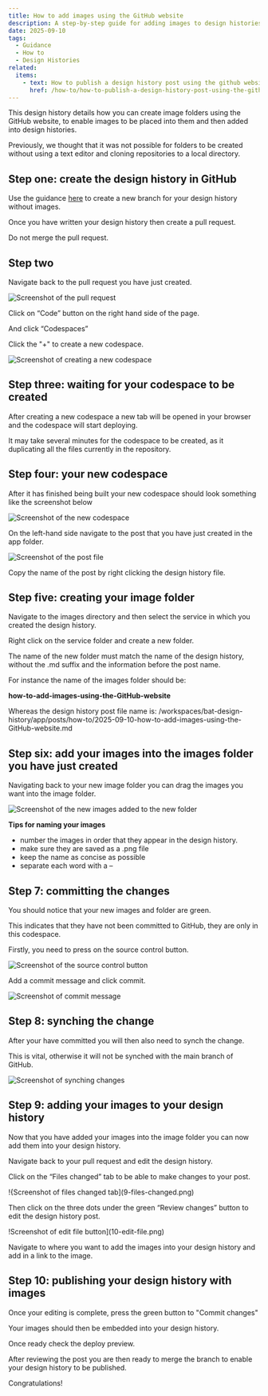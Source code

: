 ```yaml
---
title: How to add images using the GitHub website
description: A step-by-step guide for adding images to design histories using the GitHub website
date: 2025-09-10
tags:
  - Guidance
  - How to
  - Design Histories
related:
  items:
    - text: How to publish a design history post using the github website
      href: /how-to/how-to-publish-a-design-history-post-using-the-github-website/
---
```


This design history details how you can create image folders using the GitHub website, to enable images to be placed into them and then added into design histories.

Previously, we thought that it was not possible for folders to be created without using a text editor and cloning repositories to a local directory.

## Step one: create the design history in GitHub

Use the guidance [here](/how-to/how-to-publish-a-design-history-post-using-the-github-website/) to create a new branch for your design history without images.

Once you have written your design history then create a pull request.

Do not merge the pull request.

## Step two

Navigate back to the pull request you have just created.

![Screenshot of the pull request](1-pull-request.png)

Click on “Code” button on the right hand side of the page.

And click “Codespaces”

Click the "+" to create a new codespace.

![Screenshot of creating a new codespace](2-code-space.png)

## Step three: waiting for your codespace to be created

After creating a new codespace a new tab will be opened in your browser and the codespace will start deploying.

It may take several minutes for the codespace to be created, as it duplicating all the files currently in the repository.

## Step four: your new codespace

After it has finished being built your new codespace should look something like the screenshot below

![Screenshot of the new codespace](3-new-code-space.png)

On the left-hand side navigate to the post that you have just created in the app folder.

![Screenshot of the post file](4-post.png)

Copy the name of the post by right clicking the design history file.

## Step five: creating your image folder

Navigate to the images directory and then select the service in which you created the design history.

Right click on the service folder and create a new folder.

The name of the new folder must match the name of the design history, without the .md suffix and the information before the post name.

For instance the name of the images folder should be:

**how-to-add-images-using-the-GitHub-website**

Whereas the design history post file name is: /workspaces/bat-design-history/app/posts/how-to/2025-09-10-how-to-add-images-using-the-GitHub-website.md

## Step six: add your images into the images folder you have just created

Navigating back to your new image folder you can drag the images you want into the image folder.

![Screenshot of the new images added to the new folder](5-new-images-added.png)

**Tips for naming your images**

- number the images in order that they appear in the design history.
- make sure they are saved as a .png file
- keep the name as concise as possible
- separate each word with a –

## Step 7: committing the changes

You should notice that your new images and folder are green.

This indicates that they have not been committed to GitHub, they are only in this codespace.

Firstly, you need to press on the source control button.

![Screenshot of the source control button]( 6-source-control.png)

Add a commit message and click commit.

![Screenshot of commit message](7-commit-message.png)

## Step 8: synching the change

After your have committed you will then also need to synch the change.

This is vital, otherwise it will not be synched with the main branch of GitHub.

![Screenshot of synching changes](8-sync-changes.png)

## Step 9: adding your images to your design history

Now that you have added your images into the image folder you can now add them into your design history.

Navigate back to your pull request and edit the design history.

Click on the “Files changed” tab to be able to make changes to your post.

!{Screenshot of files changed tab](9-files-changed.png)

Then click on the three dots under the green “Review changes” button to edit the design history post.

!Screenshot of edit file button](10-edit-file.png)

Navigate to where you want to add the images into your design history and add in a link to the image.

## Step 10: publishing your design history with images

Once your editing is complete, press the green button to "Commit changes"

Your images should then be embedded into your design history.

Once ready check the deploy preview.

After reviewing the post you are then ready to merge the branch to enable your design history to be published.

Congratulations!
